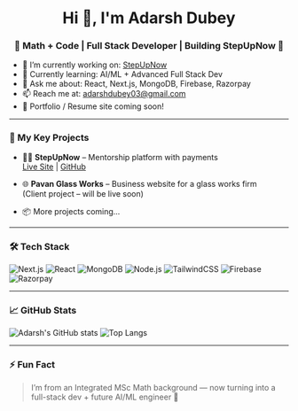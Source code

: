 <h1 align="center">Hi 👋, I'm Adarsh Dubey</h1>
<h3 align="center">🧠 Math + Code | Full Stack Developer | Building StepUpNow 🚀</h3>

- 🔭 I’m currently working on: [StepUpNow](https://step-up-now.vercel.app/)
- 🌱 Currently learning: AI/ML + Advanced Full Stack Dev
- 💬 Ask me about: React, Next.js, MongoDB, Firebase, Razorpay
- 📫 Reach me at: adarshdubey03@gmail.com
- 📄 Portfolio / Resume site coming soon!

---

### 🚀 My Key Projects

- 🧑‍🏫 **StepUpNow** – Mentorship platform with payments  
  [Live Site](https://step-up-now.vercel.app/) | [GitHub](https://github.com/adarshdubey03/StepUpNow)

- 🌐 **Pavan Glass Works** – Business website for a glass works firm  
  (Client project – will be live soon)

- 📦 More projects coming...

---

### 🛠️ Tech Stack

![Next.js](https://img.shields.io/badge/Next.js-black?logo=next.js)
![React](https://img.shields.io/badge/React-20232A?logo=react)
![MongoDB](https://img.shields.io/badge/MongoDB-green?logo=mongodb)
![Node.js](https://img.shields.io/badge/Node.js-339933?logo=nodedotjs)
![TailwindCSS](https://img.shields.io/badge/TailwindCSS-38B2AC?logo=tailwind-css)
![Firebase](https://img.shields.io/badge/Firebase-FFCA28?logo=firebase)
![Razorpay](https://img.shields.io/badge/Razorpay-02042B?logo=razorpay)

---

### 📈 GitHub Stats

![Adarsh's GitHub stats](https://github-readme-stats.vercel.app/api?username=adarshdubey03&show_icons=true&theme=radical)
![Top Langs](https://github-readme-stats.vercel.app/api/top-langs/?username=adarshdubey03&layout=compact&theme=radical)

---

### ⚡ Fun Fact

> I’m from an Integrated MSc Math background — now turning into a full-stack dev + future AI/ML engineer 🚀


